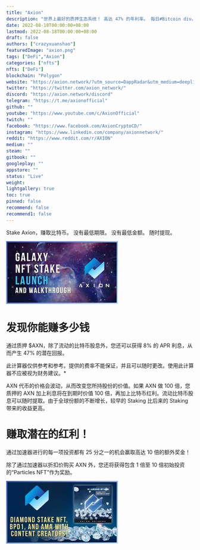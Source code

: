 ```yaml
---
title: "Axion"
description: "世界上最好的质押生态系统！ 高达 47% 的年利率。 每日#Bitcoin div。 策划#Crypto启动板。 #NFT Galaxy 赌注。 独特的代币加速器。"
date: 2022-08-18T00:00:00+08:00
lastmod: 2022-08-18T00:00:00+08:00
draft: false
authors: ["crazyxuanshao"]
featuredImage: "axion.png"
tags: ["DeFi","Axion"]
categories: ["nfts"]
nfts: ["DeFi"]
blockchain: "Polygon"
website: "https://axion.network/?utm_source=DappRadar&utm_medium=deeplink&utm_campaign=visit-website"
twitter: "https://twitter.com/axion_network/"
discord: "https://axion.network/discord"
telegram: "https://t.me/axionofficial"
github: ""
youtube: "https://www.youtube.com/c/AxionOfficial"
twitch: ""
facebook: "https://www.facebook.com/AxionCryptoCD/"
instagram: "https://www.linkedin.com/company/axionnetwork/"
reddit: "https://www.reddit.com/r/AXION"
medium: ""
steam: ""
gitbook: ""
googleplay: ""
appstore: ""
status: "Live"
weight: 
lightgallery: true
toc: true
pinned: false
recommend: false
recommend1: false
---
```

<p>Stake Axion，赚取比特币。 没有最低期限。 没有最低金额。 随时提现。</p>

![INDISG](INDISG.PNG)



# 发现你能赚多少钱

通过质押 $AXN，除了流动的比特币股息外，您还可以获得 8% 的 APR 利息，从而产生 47% 的潜在回报。

此计算器仅供参考和参考。提供的费率不能保证，并且可以随时更改。使用此计算器不应被视为财务建议。*

AXN 代币的价格会波动，从而改变您所持股份的价值。如果 AXN 做 100 倍，您质押的 AXN 加上利息将在到期时价值 100 倍，再加上比特币红利。流动比特币股息可以随时提取。由于全球份额的不断增长，较早的 Staking 比后来的 Staking 带来的收益更高。

# 赚取潜在的红利！

通过加速器进行的每一项投资都有 25 分之一的机会赢取高达 10 倍的额外奖金！

除了通过加速器以折扣价购买 AXN 外，您还将获得包含 1 倍至 10 倍初始投资的“Particles NFT”作为奖励。

![NFIS](NFIS.PNG)